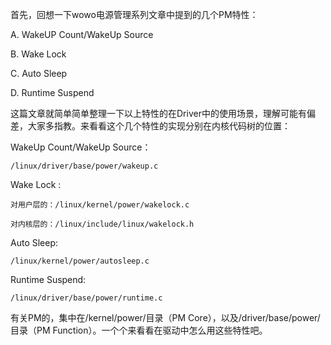 
首先，回想一下wowo电源管理系列文章中提到的几个PM特性：

A. WakeUP Count/WakeUp Source

B. Wake Lock

C. Auto Sleep

D. Runtime Suspend



这篇文章就简单简单整理一下以上特性的在Driver中的使用场景，理解可能有偏差，大家多指教。来看看这个几个特性的实现分别在内核代码树的位置：

WakeUp Count/WakeUp Source：

    /linux/driver/base/power/wakeup.c

Wake Lock : 

    对用户层的：/linux/kernel/power/wakelock.c

    对内核层的：/linux/include/linux/wakelock.h

Auto Sleep:

    /linux/kernel/power/autosleep.c

Runtime Suspend:

    /linux/driver/base/power/runtime.c

有关PM的，集中在/kernel/power/目录（PM Core），以及/driver/base/power/目录（PM Function）。一个个来看看在驱动中怎么用这些特性吧。

